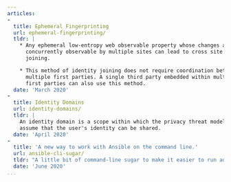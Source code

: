 ```yaml
---
articles:
-
  title: Ephemeral Fingerprinting
  url: ephemeral-fingerprinting/
  tldr: |
    * Any ephemeral low-entropy web observable property whose changes are
      concurrently observable by multiple sites can lead to cross site identity
      joining.

    * This method of identity joining does not require coordination between
      multiple first parties. A single third party embedded within multiple
      first parties can also use this method.
  date: 'March 2020'
-
  title: Identity Domains
  url: identity-domains/
  tldr: |
    An identity domain is a scope within which the privacy threat model can
    assume that the user's identity can be shared.
  date: 'April 2020'
-
  title: 'A new way to work with Ansible on the command line.'
  url: ansible-cli-sugar/
  tldr: "A little bit of command-line sugar to make it easier to run ad-hoc playbooks and tasks against predefined groups of machines."
  date: 'June 2020'
...
```

